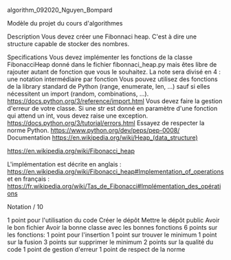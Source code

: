 algorithm_092020_Nguyen_Bompard

Modèle du projet du cours d'algorithmes

Description
Vous devez créer une Fibonnaci heap. C'est à dire une structure capable de stocker des nombres.

Specifications
Vous devez implémenter les fonctions de la classe FibonacciHeap donné dans le fichier fibonnaci_heap.py mais êtes libre de rajouter autant de fonction que vous le souhaitez.
La note sera divisé en 4 : une notation intermédiaire par fonction
Vous pouvez utilisez des fonctions de la library standard de Python (range, enumerate, len, ...) sauf si elles nécessitent un import (random, combinations, ...). https://docs.python.org/3/reference/import.html
Vous devez faire la gestion d'erreur de votre classe. Si une str est donné en paramètre d'une fonction qui attend un int, vous devez raise une exception. https://docs.python.org/3/tutorial/errors.html
Essayez de respecter la norme Python. https://www.python.org/dev/peps/pep-0008/
Documentation
https://en.wikipedia.org/wiki/Heap_(data_structure)

https://en.wikipedia.org/wiki/Fibonacci_heap

L'implémentation est décrite en anglais : https://en.wikipedia.org/wiki/Fibonacci_heap#Implementation_of_operations et en français : https://fr.wikipedia.org/wiki/Tas_de_Fibonacci#Implémentation_des_opérations

Notation
/ 10

1 point pour l'utilisation du code
Créer le dépôt
Mettre le dépôt public
Avoir le bon fichier
Avoir la bonne classe avec les bonnes fonctions
6 points sur les fonctions:
1 point pour l'insertion
1 point sur trouver le minimum
1 point sur la fusion
3 points sur supprimer le minimum
2 points sur la qualité du code
1 point de gestion d'erreur
1 point de respect de la norme
